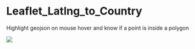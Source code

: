 # Leaflet_Latlng_to_Country
Highlight geojson on mouse hover and know if a point is inside a polygon

![](retrieve_country.gif)
